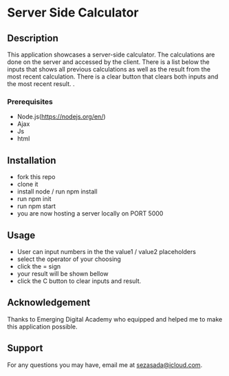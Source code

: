 # Server Side Calculator

## Description

This application showcases a server-side calculator. The calculations are done on the server and accessed by the client. There is a list below the inputs that shows all previous calculations as well as the result from the most recent calculation. There is a clear button that clears both inputs and the most recent result. 
.

### Prerequisites

- Node.js(https://nodejs.org/en/)
- Ajax
- Js
- html

## Installation

- fork this repo 
- clone it
- install node / run npm install 
- run npm init 
- run npm start 
- you are now hosting a server locally on PORT 5000

## Usage

- User can input numbers in the the value1 / value2 placeholders
- select the operator of your choosing
- click the = sign 
- your result will be shown bellow
- click the C button to clear inputs and result. 

## Acknowledgement
Thanks to Emerging Digital Academy who equipped and helped me to make this application possible. 

## Support

For any questions you may have, email me at sezasada@icloud.com. 
